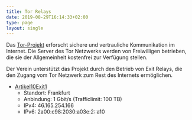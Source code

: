 ```yaml
---
title: Tor Relays
date: 2019-08-29T16:14:33+02:00
type: page
layout: single
---
```


Das [Tor-Projekt] erforscht sichere und vertrauliche Kommunikation im Internet.
Die Server des Tor Netzwerks werden von Freiwilligen betrieben, die sie der
Allgemeinheit kostenfrei zur Verfügung stellen.

Der Verein unterstützt das Projekt durch den Betrieb von Exit Relays, die den
Zugang vom Tor Netzwerk zum Rest des Internets ermöglichen.

* [Artikel10Exit1][]
  * Standort: Frankfurt
  * Anbindung: 1 Gbit/s (Trafficlimit: 100 TB)
  * IPv4: 46.165.254.166
  * IPv6: 2a00:c98:2030:a03e:2::a10

[Artikel10Exit1]: https://metrics.torproject.org/rs.html#details/F8BEB0F7AACC4F3EA6FF2C1FC19A9BD753887355
[Tor-Projekt]: https://www.torproject.org/de/
